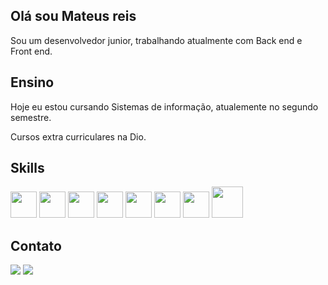 
## Olá sou Mateus reis 
Sou um desenvolvedor junior, trabalhando atualmente com Back end e Front end.

## Ensino 
Hoje eu estou cursando Sistemas de informação, atualemente no segundo semestre.

Cursos extra curriculares na Dio. 

## Skills  
<div style="display: inline_block"<br>
<img height="42" width="42" src= https://cdn.jsdelivr.net/gh/devicons/devicon/icons/cplusplus/cplusplus-original.svg>
<img height="42" width="42" src= https://user-images.githubusercontent.com/96626824/147365701-7fab6b98-7cd0-47ea-8698-f4d5c4c04ecf.png>
<img height="42" width="42" src= https://user-images.githubusercontent.com/96626824/147365963-e5cb7e2b-e08e-4f9e-a363-17926e5dae3b.png>
<img height="42" width="42" src= https://user-images.githubusercontent.com/96626824/147366041-0f7afaca-582a-4e38-840e-2b82ac243a3d.png>
<img height="42" width="42" src= https://cdn.jsdelivr.net/gh/devicons/devicon/icons/javascript/javascript-original.svg>  
<img height="42" width="42" src= https://cdn.jsdelivr.net/gh/devicons/devicon/icons/java/java-original-wordmark.svg>  
<img height="42" width="42" src= https://cdn.jsdelivr.net/gh/devicons/devicon/icons/php/php-original.svg>
<img height="50" width="50" src= https://cdn.jsdelivr.net/gh/devicons/devicon/icons/microsoftsqlserver/microsoftsqlserver-plain-wordmark.svg>
</div>
  
## Contato
<div>
<a href = mailto:mateus_reis_silva@hotmail.com><img src= "https://img.shields.io/badge/Microsoft_Outlook-0078D4?style=for-the-badge&logo=microsoft-outlook&logoColor=white" target="_blank"></a> 
<a href="https://www.linkedin.com/in/mateus-dos-reis-653b24223/" target="_blank"><img src= "https://img.shields.io/badge/LinkedIn-0077B5?style=for-the-badge&logo=linkedin&logoColor=white" target="_blank"></a>  
